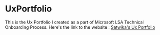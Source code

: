 # UxPortfolio
This is the Ux Portfolio I created as a part of Microsoft LSA Technical Onboarding Process.
Here's the link to the website :
[Satwika's Ux Portfolio](#https://www.himasatwika.me)
